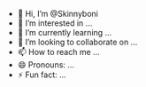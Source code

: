 - 👋 Hi, I’m @Skinnyboni
- 👀 I’m interested in ...
- 🌱 I’m currently learning ...
- 💞️ I’m looking to collaborate on ...
- 📫 How to reach me ...
- 😄 Pronouns: ...
- ⚡ Fun fact: ...

<!---
Skinnyboni/Skinnyboni is a ✨ special ✨ repository because its `README.md` (this file) appears on your GitHub profile.
You can click the Preview link to take a look at your changes.
--->
